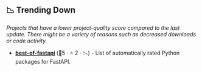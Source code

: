 ## 📉 Trending Down

_Projects that have a lower project-quality score compared to the last update. There might be a variety of reasons such as decreased downloads or code activity._

- <b><a href="https://github.com/fkromer/best-of-fastapi">best-of-fastapi</a></b> (🥉5 ·  ⭐ 2 · 📉) - List of automatically rated Python packages for FastAPI. <code><img src="https://www.python.org/static/favicon.ico" style="display:inline;" width="13" height="13"></code>

